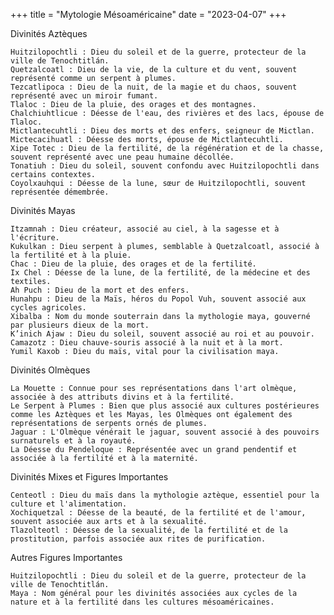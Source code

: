 +++
title = "Mytologie Mésoaméricaine"
date = "2023-04-07"
+++

Divinités Aztèques

    Huitzilopochtli : Dieu du soleil et de la guerre, protecteur de la ville de Tenochtitlán.
    Quetzalcoatl : Dieu de la vie, de la culture et du vent, souvent représenté comme un serpent à plumes.
    Tezcatlipoca : Dieu de la nuit, de la magie et du chaos, souvent représenté avec un miroir fumant.
    Tlaloc : Dieu de la pluie, des orages et des montagnes.
    Chalchiuhtlicue : Déesse de l'eau, des rivières et des lacs, épouse de Tlaloc.
    Mictlantecuhtli : Dieu des morts et des enfers, seigneur de Mictlan.
    Mictecacihuatl : Déesse des morts, épouse de Mictlantecuhtli.
    Xipe Totec : Dieu de la fertilité, de la régénération et de la chasse, souvent représenté avec une peau humaine décollée.
    Tonatiuh : Dieu du soleil, souvent confondu avec Huitzilopochtli dans certains contextes.
    Coyolxauhqui : Déesse de la lune, sœur de Huitzilopochtli, souvent représentée démembrée.

Divinités Mayas

    Itzamnah : Dieu créateur, associé au ciel, à la sagesse et à l'écriture.
    Kukulkan : Dieu serpent à plumes, semblable à Quetzalcoatl, associé à la fertilité et à la pluie.
    Chac : Dieu de la pluie, des orages et de la fertilité.
    Ix Chel : Déesse de la lune, de la fertilité, de la médecine et des textiles.
    Ah Puch : Dieu de la mort et des enfers.
    Hunahpu : Dieu de la Maïs, héros du Popol Vuh, souvent associé aux cycles agricoles.
    Xibalba : Nom du monde souterrain dans la mythologie maya, gouverné par plusieurs dieux de la mort.
    K’inich Ajaw : Dieu du soleil, souvent associé au roi et au pouvoir.
    Camazotz : Dieu chauve-souris associé à la nuit et à la mort.
    Yumil Kaxob : Dieu du maïs, vital pour la civilisation maya.

Divinités Olmèques

    La Mouette : Connue pour ses représentations dans l'art olmèque, associée à des attributs divins et à la fertilité.
    Le Serpent à Plumes : Bien que plus associé aux cultures postérieures comme les Aztèques et les Mayas, les Olmèques ont également des représentations de serpents ornés de plumes.
    Jaguar : L'Olmèque vénérait le jaguar, souvent associé à des pouvoirs surnaturels et à la royauté.
    La Déesse du Pendeloque : Représentée avec un grand pendentif et associée à la fertilité et à la maternité.

Divinités Mixes et Figures Importantes

    Centeotl : Dieu du maïs dans la mythologie aztèque, essentiel pour la culture et l'alimentation.
    Xochiquetzal : Déesse de la beauté, de la fertilité et de l'amour, souvent associée aux arts et à la sexualité.
    Tlazolteotl : Déesse de la sexualité, de la fertilité et de la prostitution, parfois associée aux rites de purification.

Autres Figures Importantes

    Huitzilopochtli : Dieu du soleil et de la guerre, protecteur de la ville de Tenochtitlán.
    Maya : Nom général pour les divinités associées aux cycles de la nature et à la fertilité dans les cultures mésoaméricaines.